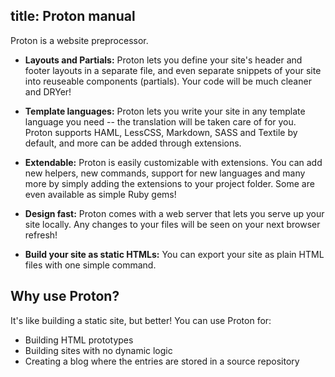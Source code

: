title: Proton manual
--
Proton is a website preprocessor.

 - __Layouts and Partials:__ Proton lets you define your site's header and footer
   layouts in a separate file, and even separate snippets of your site
   into reuseable components (partials). Your code will be much cleaner and
   DRYer!

 - __Template languages:__ Proton lets you write your site in any template
   language you need -- the translation will be taken care of for you.
   Proton supports HAML, LessCSS, Markdown, SASS and Textile by default, and
   more can be added through extensions.

 - __Extendable:__ Proton is easily customizable with extensions. You can add
   new helpers, new commands, support for new languages and many more by
   simply adding the extensions to your project folder. Some are even
   available as simple Ruby gems!

 - __Design fast:__ Proton comes with a web server that lets you serve up
   your site locally. Any changes to your files will be seen on your next
   browser refresh!

 - __Build your site as static HTMLs:__ You can export your site as plain
   HTML files with one simple command.

Why use Proton?
---------------

It's like building a static site, but better! You can use Proton for:

 - Building HTML prototypes
 - Building sites with no dynamic logic
 - Creating a blog where the entries are stored in a source repository
